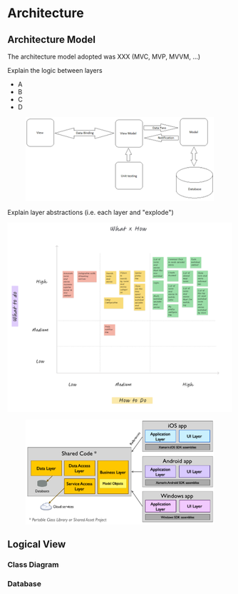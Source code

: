 # Architecture

## Architecture Model

The architecture model adopted was XXX (MVC, MVP, MVVM, ...)

Explain the logic between layers

* A
* B
* C
* D

<figure><img src=".gitbook/assets/image-arquitecture.png" alt=""><figcaption></figcaption></figure>

Explain layer abstractions (i.e. each layer and "explode")

<div>

<img src=".gitbook/assets/image%20(1).png" alt="">

 

<figure><img src=".gitbook/assets/image-arquitecture-layers.png" alt=""><figcaption></figcaption></figure>

</div>

## Logical View

### Class Diagram

### Database
